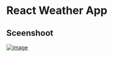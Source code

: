 # React Weather App

## Sceenshoot
[![image](https://www.linkpicture.com/q/screenshot_15.png)](https://www.linkpicture.com/view.php?img=LPic6182b7c0790801551420516)